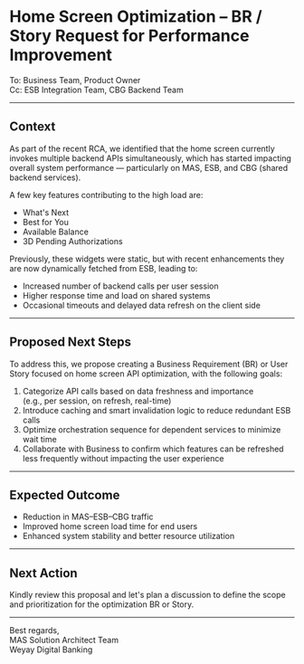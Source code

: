# Home Screen Optimization – BR / Story Request for Performance Improvement

To: Business Team, Product Owner  
Cc: ESB Integration Team, CBG Backend Team  

---

## Context
As part of the recent RCA, we identified that the home screen currently invokes multiple backend APIs simultaneously, which has started impacting overall system performance — particularly on MAS, ESB, and CBG (shared backend services).

A few key features contributing to the high load are:
- What's Next  
- Best for You  
- Available Balance  
- 3D Pending Authorizations  

Previously, these widgets were static, but with recent enhancements they are now dynamically fetched from ESB, leading to:
- Increased number of backend calls per user session  
- Higher response time and load on shared systems  
- Occasional timeouts and delayed data refresh on the client side  

---

## Proposed Next Steps
To address this, we propose creating a Business Requirement (BR) or User Story focused on home screen API optimization, with the following goals:

1. Categorize API calls based on data freshness and importance  
   (e.g., per session, on refresh, real-time)  
2. Introduce caching and smart invalidation logic to reduce redundant ESB calls  
3. Optimize orchestration sequence for dependent services to minimize wait time  
4. Collaborate with Business to confirm which features can be refreshed less frequently without impacting the user experience  

---

## Expected Outcome
- Reduction in MAS–ESB–CBG traffic  
- Improved home screen load time for end users  
- Enhanced system stability and better resource utilization  

---

## Next Action
Kindly review this proposal and let's plan a discussion to define the scope and prioritization for the optimization BR or Story.  

---

Best regards,  
MAS Solution Architect Team  
Weyay Digital Banking